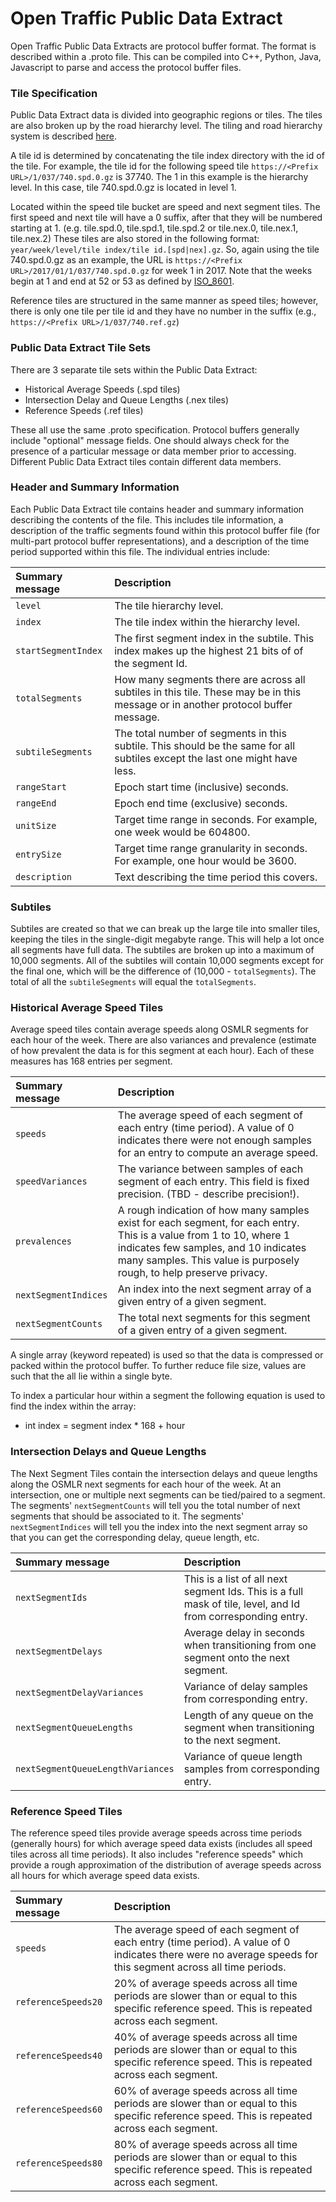 # Open Traffic Public Data Extract

Open Traffic Public Data Extracts are protocol buffer format. The format is described within a .proto file. This can be compiled into C++, Python, Java, Javascript to parse and access the protocol buffer files.

### Tile Specification

Public Data Extract data is divided into geographic regions or tiles. The tiles are also broken up by the road hierarchy level. The tiling and road hierarchy system is described [here](https://github.com/valhalla/valhalla-docs/blob/master/tiles.md).

A tile id is determined by concatenating the tile index directory with the id of the tile.  For example, the tile id for the following speed tile `https://<Prefix URL>/1/037/740.spd.0.gz` is 37740.  The 1 in this example is the hierarchy level.  In this case, tile 740.spd.0.gz is located in level 1.  

Located within the speed tile bucket are speed and next segment tiles.  The first speed and next tile will have a 0 suffix, after that they will be numbered starting at 1. (e.g. tile.spd.0, tile.spd.1, tile.spd.2 or tile.nex.0, tile.nex.1, tile.nex.2)  These tiles are also stored in the following format: `year/week/level/tile index/tile id.[spd|nex].gz`.  So, again using the tile 740.spd.0.gz as an example, the URL is `https://<Prefix URL>/2017/01/1/037/740.spd.0.gz` for week 1 in 2017.  Note that the weeks begin at 1 and end at 52 or 53 as defined by [ISO_8601](https://en.wikipedia.org/wiki/ISO_8601).

Reference tiles are structured in the same manner as speed tiles; however, there is only one tile per tile id and they have no number in the suffix (e.g., `https://<Prefix URL>/1/037/740.ref.gz`)

### Public Data Extract Tile Sets

There are 3 separate tile sets within the Public Data Extract:
* Historical Average Speeds (.spd tiles)
* Intersection Delay and Queue Lengths (.nex tiles)
* Reference Speeds (.ref tiles)

These all use the same .proto specification. Protocol buffers generally include "optional" message fields. One should always check for the presence of a particular message or data member prior to accessing. Different Public Data Extract tiles contain different data members.

### Header and Summary Information
Each Public Data Extract tile contains header and summary information describing the contents of the file. This includes tile information, a description of the traffic segments found within this protocol buffer file (for multi-part protocol buffer representations), and a description of the time period supported within this file. The individual entries include:

| Summary message | Description |
| :--------- | :----------- |
| `level` | The tile hierarchy level. |
| `index` | The tile index within the hierarchy level. |
| `startSegmentIndex` | The first segment index in the subtile. This index makes up the highest 21 bits of of the segment Id. |
| `totalSegments` | How many segments there are across all subtiles in this tile. These may be in this message or in another protocol buffer message. |
| `subtileSegments` | The total number of segments in this subtile. This should be the same for all subtiles except the last one might have less. |
| `rangeStart` | Epoch start time (inclusive) seconds. |
| `rangeEnd` | Epoch end time (exclusive) seconds. |
| `unitSize` | Target time range in seconds. For example, one week would be 604800. |
| `entrySize` | Target time range granularity in seconds. For example, one hour would be 3600. |
| `description` | Text describing the time period this covers. |

### Subtiles

Subtiles are created so that we can break up the large tile into smaller tiles, keeping the tiles in the single-digit megabyte range.  This will help a lot once all segments have full data.
The subtiles are broken up into a maximum of 10,000 segments.  All of the subtiles will contain 10,000 segments except for the final one, which will be the difference of (10,000 - `totalSegments`).
The total of all the `subtileSegments` will equal the `totalSegments`.


### Historical Average Speed Tiles

Average speed tiles contain average speeds along OSMLR segments for each hour of the week. There are also variances and prevalence (estimate of how prevalent the data is for this segment at each hour). Each of these measures has 168 entries per segment.

| Summary message | Description |
| :--------- | :----------- |
| `speeds` | The average speed of each segment of each entry (time period). A value of 0 indicates there were not enough samples for an entry to compute an average speed. |
| `speedVariances` | The variance between samples of each segment of each entry. This field is fixed precision. (TBD - describe precision!). |
| `prevalences` | A rough indication of how many samples exist for each segment, for each entry. This is a value from 1 to 10, where 1 indicates few samples, and 10 indicates many samples. This value is purposely rough, to help preserve privacy. |
| `nextSegmentIndices` | An index into the next segment array of a given entry of a given segment.|
| `nextSegmentCounts` | The total next segments for this segment of a given entry of a given segment.|

A single array (keyword repeated) is used so that the data is compressed or packed within the protocol buffer. To further reduce file size, values are such that the all lie within a single byte.

To index a particular hour within a segment the following equation is used to find the index within the array:
* int index = segment index * 168 + hour

### Intersection Delays and Queue Lengths

The Next Segment Tiles contain the intersection delays and queue lengths along the OSMLR next segments for each hour of the week.  At an intersection, one or multiple next segments can be tied/paired to a segment. The segments' `nextSegmentCounts` will tell you the total number of next segments that should be associated to it.  The segments' `nextSegmentIndices` will tell you the index into the next segment array so that you can get the corresponding delay, queue length, etc.    

| Summary message | Description |
| :--------- | :----------- |
| `nextSegmentIds` | This is a list of all next segment Ids. This is a full mask of tile, level, and Id from corresponding entry. |
| `nextSegmentDelays` | Average delay in seconds when transitioning from one segment onto the next segment. |
| `nextSegmentDelayVariances` | Variance of delay samples from corresponding entry. |
| `nextSegmentQueueLengths` | Length of any queue on the segment when transitioning to the next segment. |
| `nextSegmentQueueLengthVariances` | Variance of queue length samples from corresponding entry. |

### Reference Speed Tiles

The reference speed tiles provide average speeds across time periods (generally hours) for which average speed data exists (includes all speed tiles across all time periods). It also includes "reference speeds" which provide a rough approximation of the distribution of average speeds across all hours for which average speed data exists.

| Summary message | Description |
| :--------- | :----------- |
| `speeds` | The average speed of each segment of each entry (time period). A value of 0 indicates there were no average speeds for this segment across all time periods. |
| `referenceSpeeds20` | 20% of average speeds across all time periods are slower than or equal to this specific reference speed. This is repeated across each segment. |
| `referenceSpeeds40` | 40% of average speeds across all time periods are slower than or equal to this specific reference speed. This is repeated across each segment. |
| `referenceSpeeds60` | 60% of average speeds across all time periods are slower than or equal to this specific reference speed. This is repeated across each segment. |
| `referenceSpeeds80` | 80% of average speeds across all time periods are slower than or equal to this specific reference speed. This is repeated across each segment. |
